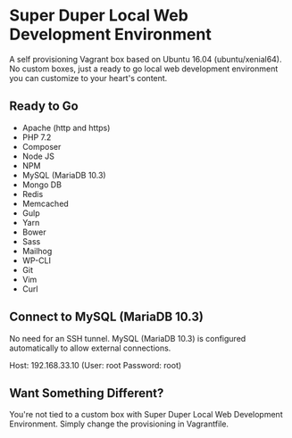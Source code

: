 # Super Duper Local Web Development Environment

A self provisioning Vagrant box based on Ubuntu 16.04 (ubuntu/xenial64).  No custom boxes, just a ready to go local web development environment you can customize to your heart's content.

## Ready to Go
* Apache (http and https)
* PHP 7.2
* Composer
* Node JS
* NPM
* MySQL (MariaDB 10.3)
* Mongo DB
* Redis
* Memcached
* Gulp
* Yarn
* Bower
* Sass
* Mailhog
* WP-CLI
* Git
* Vim
* Curl

## Connect to MySQL (MariaDB 10.3)

No need for an SSH tunnel.  MySQL (MariaDB 10.3) is configured automatically to allow external connections.

Host: 192.168.33.10 (User: root  Password: root)

## Want Something Different?

You're not tied to a custom box with Super Duper Local Web Development Environment.  Simply change the provisioning in Vagrantfile.




